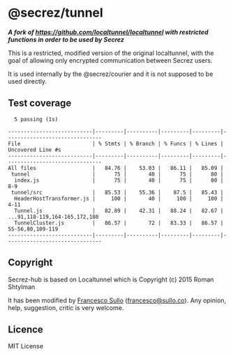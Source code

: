 # @secrez/tunnel

**_A fork of https://github.com/localtunnel/localtunnel with restricted functions in order to be used by Secrez_**

This is a restricted, modified version of the original localtunnel, with the goal of allowing only encrypted communication between Secrez users.

It is used internally by the @secrez/courier and it is not supposed to be used directly.


## Test coverage
```
  5 passing (1s)

---------------------------|---------|----------|---------|---------|-------------------------------
File                       | % Stmts | % Branch | % Funcs | % Lines | Uncovered Line #s             
---------------------------|---------|----------|---------|---------|-------------------------------
All files                  |   84.76 |    53.03 |   86.11 |   85.09 |                               
 tunnel                    |      75 |       40 |      75 |      80 |                               
  index.js                 |      75 |       40 |      75 |      80 | 8-9                           
 tunnel/src                |   85.53 |    55.36 |    87.5 |   85.43 |                               
  HeaderHostTransformer.js |     100 |       40 |     100 |     100 | 4-11                          
  Tunnel.js                |   82.89 |    42.31 |   88.24 |   82.67 | ...91,118-119,164-165,172,180 
  TunnelCluster.js         |   86.57 |       72 |   83.33 |   86.57 | 55-56,80,109-119              
---------------------------|---------|----------|---------|---------|-------------------------------
```

## Copyright

Secrez-hub is based on Localtunnel which is Copyright (c) 2015 Roman Shtylman  

It has been modified by [Francesco Sullo](https://francesco.sullo.co) (<francesco@sullo.co>). Any opinion, help, suggestion, critic is very welcome.

## Licence

MIT License

